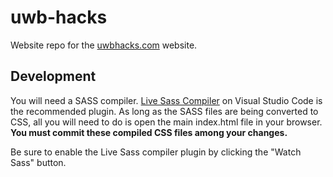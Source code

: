 # uwb-hacks

Website repo for the [uwbhacks.com](https://uwbhacks.com) website.

## Development

You will need a SASS compiler. [Live Sass Compiler](https://marketplace.visualstudio.com/items?itemName=ritwickdey.live-sass) on Visual Studio Code is the recommended plugin. As long as the SASS files are being converted to CSS, all you will need to do is open the main index.html file in your browser.
**You must commit these compiled CSS files among your changes.**

Be sure to enable the Live Sass compiler plugin by clicking the "Watch Sass" button.